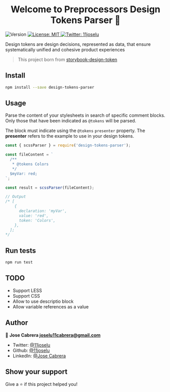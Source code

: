 <h1 align="center">Welcome to Preprocessors Design Tokens Parser 👋</h1>
<p>
  <img alt="Version" src="https://img.shields.io/badge/version-0.0.1-blue.svg?cacheSeconds=2592000" />
  <a href="#" target="_blank">
    <img alt="License: MIT" src="https://img.shields.io/badge/License-MIT-yellow.svg" />
  </a>
  <a href="https://twitter.com/11joselu" target="_blank">
    <img alt="Twitter: 11joselu" src="https://img.shields.io/twitter/follow/11joselu.svg?style=social" />
  </a>
</p>

Design tokens are design decisions, represented as data, that ensure systematically unified and cohesive product experiences

> This project born from [storybook-design-token](https://github.com/UX-and-I/storybook-design-token)

## Install

```sh
npm install --save design-tokens-parser
```

## Usage

Parse the content of your stylesheets in search of specific comment blocks. Only those that have been indicated as <code>@tokens</code> will be parsed.

The block must indicate using the <code>@tokens</code> <code>presenter</code> property. The **presenter** refers to the example to use in your design tokens.

```javascript
const { scssParser } = require('design-tokens-parser');

const fileContent = `
  /**
   * @tokens Colors
   */
  $myVar: red;
`;

const result = scssParser(fileContent);

// Output
/* [
    {
      declaration: 'myVar',
      value: 'red',
      token: 'Colors',
    },
  ];
*/
```

## Run tests

```sh
npm run test
```

## TODO

- Support LESS
- Support CSS
- Allow to use descriptio block
- Allow variable references as a value

## Author

👤 **Jose Cabrera <joselu11cabrera@gmail.com>**

- Twitter: [@11joselu](https://twitter.com/11joselu)
- Github: [@11joselu](https://github.com/11joselu)
- LinkedIn: [@Jose Cabrera](www.linkedin.com/in/jose-cabrera-8543b9b3)

## Show your support

Give a ⭐️ if this project helped you!
